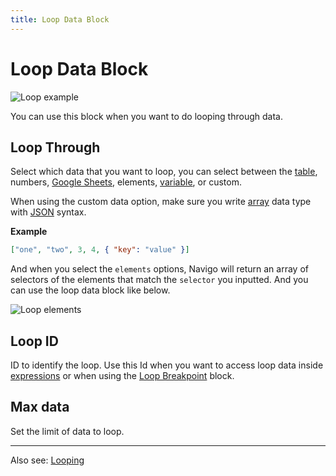 ```yaml
---
title: Loop Data Block
---
```


# Loop Data Block

![Loop example](https://s3.ap-southeast-1.amazonaws.com/automa-pub/i/2024/12/03/1069pe-en.gif)

You can use this block when you want to do looping through data.

## Loop Through
Select which data that you want to loop, you can select between the [table](../workflow/table.md), numbers, [Google Sheets](./google-sheets.md), elements, [variable](../workflow/variables.md), or custom.

When using the custom data option, make sure you write [array](https://developer.mozilla.org/en-US/docs/Learn/JavaScript/First_steps/Arrays) data type with [JSON](https://developer.mozilla.org/en-US/docs/Learn/JavaScript/Objects/JSON) syntax.

**Example**
```json
["one", "two", 3, 4, { "key": "value" }]
```

And when you select the `elements` options, Navigo will return an array of selectors of the elements that match the `selector` you inputted. And you can use the loop data block like below.

![Loop elements](https://s3.ap-southeast-1.amazonaws.com/automa-pub/i/2024/12/03/mgcyq-dr.png)

## Loop ID
ID to identify the loop. Use this Id when you want to access loop data inside [expressions](../workflow/expressions.md) or when using the [Loop Breakpoint](./loop-breakpoint.md) block.

## Max data
Set the limit of data to loop.

<hr />

Also see: [Looping](../workflow/looping.md#using-the-loop-data-or-loop-elements-block)